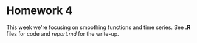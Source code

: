 # Homework 4

This week we're focusing on smoothing functions and time series. See **.R** 
files for code and _report.md_ for the write-up. 
